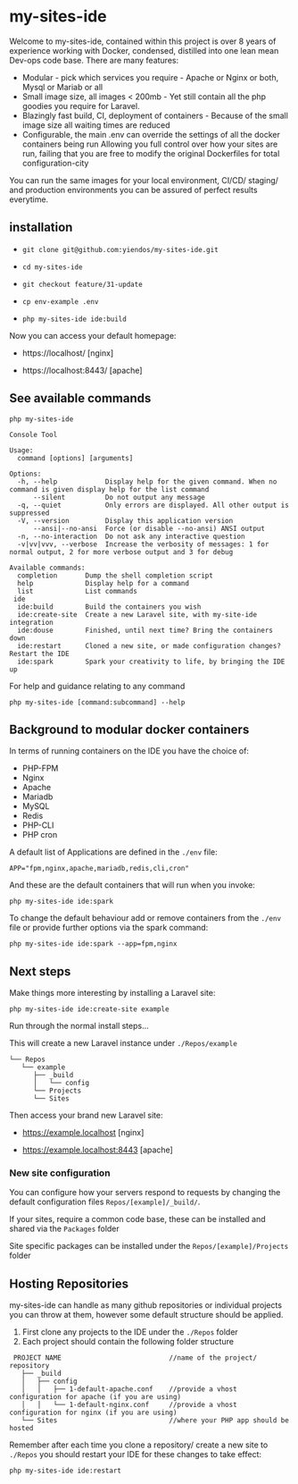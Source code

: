 # my-sites-ide 

Welcome to my-sites-ide, contained within this project is over 8 years of experience working with Docker, condensed, distilled into one lean mean Dev-ops code base. There are many features: 

* Modular - pick which services you require - Apache or Nginx or both, Mysql or Mariab or all  
* Small image size, all images < 200mb - Yet still contain all the php goodies you require for Laravel. 
* Blazingly fast build, CI, deployment of containers - Because of the small image size all waiting times are reduced
* Configurable, the main .env can override the settings of all the docker containers being run
Allowing you full control over how your sites are run, failing that you are free to modify the original Dockerfiles for total configuration-city 

You can run the same images for your local environment, CI/CD/ staging/ and production environments you can be assured of perfect results everytime. 

## installation 

* `git clone git@github.com:yiendos/my-sites-ide.git`

* `cd my-sites-ide`

* `git checkout feature/31-update` 

* `cp env-example .env` 

* `php my-sites-ide ide:build` 

Now you can access your default homepage: 

* https://localhost/ [nginx]

* https://localhost:8443/ [apache]

## See available commands 

`php my-sites-ide` 

```
Console Tool

Usage:
  command [options] [arguments]

Options:
  -h, --help            Display help for the given command. When no command is given display help for the list command
      --silent          Do not output any message
  -q, --quiet           Only errors are displayed. All other output is suppressed
  -V, --version         Display this application version
      --ansi|--no-ansi  Force (or disable --no-ansi) ANSI output
  -n, --no-interaction  Do not ask any interactive question
  -v|vv|vvv, --verbose  Increase the verbosity of messages: 1 for normal output, 2 for more verbose output and 3 for debug

Available commands:
  completion       Dump the shell completion script
  help             Display help for a command
  list             List commands
 ide
  ide:build        Build the containers you wish
  ide:create-site  Create a new Laravel site, with my-site-ide integration
  ide:douse        Finished, until next time? Bring the containers down
  ide:restart      Cloned a new site, or made configuration changes? Restart the IDE
  ide:spark        Spark your creativity to life, by bringing the IDE up
```

For help and guidance relating to any command 

`php my-sites-ide [command:subcommand] --help` 

## Background to modular docker containers

In terms of running containers on the IDE you have the choice of: 

* PHP-FPM 
* Nginx 
* Apache 
* Mariadb 
* MySQL
* Redis 
* PHP-CLI 
* PHP cron

A default list of Applications are defined in the `./env` file: 

`APP="fpm,nginx,apache,mariadb,redis,cli,cron"`

And these are the default containers that will run when you invoke: 

`php my-sites-ide ide:spark` 

To change the default behaviour add or remove containers from the `./env` file or provide further options via the spark command: 

`php my-sites-ide ide:spark --app=fpm,nginx`

## Next steps 

Make things more interesting by installing a Laravel site: 

`php my-sites-ide ide:create-site example`

Run through the normal install steps...

This will create a new Laravel instance under `./Repos/example`

```
└── Repos
   └── example
      ├── _build
      │   └── config
      └── Projects
      └── Sites
```

Then access your brand new Laravel site: 

* https://example.localhost [nginx]

* https://example.localhost:8443 [apache]

### New site configuration 

You can configure how your servers respond to requests by changing the default configuration files `Repos/[example]/_build/`. 

If your sites, require a common code base, these can be installed and shared via the `Packages` folder

Site specific packages can be installed under the `Repos/[example]/Projects` folder 

## Hosting Repositories 

my-sites-ide can handle as many github repositories or individual projects you can throw at them, however some default structure should be applied. 

1. First clone any projects to the IDE under the `./Repos` folder 
2. Each project should contain the following folder structure 

```
 PROJECT NAME                           //name of the project/ repository
   ├── _build
   │   ├── config
   │   │   ├── 1-default-apache.conf    //provide a vhost configuration for apache (if you are using)
   │   │   └── 1-default-nginx.conf     //provide a vhost configuration for nginx (if you are using)
   └── Sites                            //where your PHP app should be hosted 
``` 

Remember after each time you clone a repository/ create a new site to `./Repos` you should restart your IDE for these changes to take effect: 

`php my-sites-ide ide:restart`